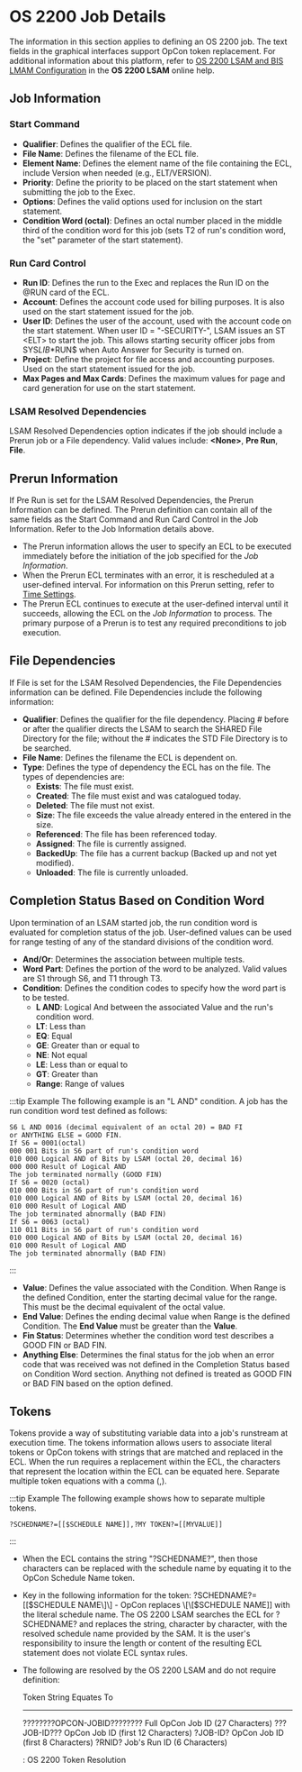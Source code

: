 # OS 2200 Job Details

The information in this section applies to defining an OS 2200 job. The
text fields in the graphical interfaces support
OpCon token replacement. For additional
information about this platform, refer to [OS 2200 LSAM and BIS LMAM Configuration](https://help.smatechnologies.com/opcon/agents/os2200/latest/Files/Agents/OS-2200/Configuration.md)
 in the **OS 2200 LSAM** online help.

## Job Information

### Start Command

- **Qualifier**: Defines the qualifier of the ECL file.
- **File Name**: Defines the filename of the ECL file.
- **Element Name**: Defines the element name of the file containing
    the ECL, include Version when needed (e.g., ELT/VERSION).
- **Priority**: Define the priority to be placed on the start
    statement when submitting the job to the Exec.
- **Options**: Defines the valid options used for inclusion on the
    start statement.
- **Condition Word (octal)**: Defines an octal number placed in the
    middle third of the condition word for this job (sets T2 of run's
    condition word, the "set" parameter of the start statement).

### Run Card Control

- **Run ID**: Defines the run to the Exec and replaces the Run ID on
    the \@RUN card of the ECL.
- **Account**: Defines the account code used for billing purposes. It
    is also used on the start statement issued for the job.
- **User ID**: Defines the user of the account, used with the account
    code on the start statement. When user ID = "-SECURITY-", LSAM
    issues an ST <ELT\> to start the job. This allows starting security
    officer jobs from SYS$LIB$\*RUN$ when Auto Answer for Security is
    turned on.
- **Project**: Define the project for file access and accounting
    purposes. Used on the start statement issued for the job.
- **Max Pages and Max Cards**: Defines the maximum values for page and
    card generation for use on the start statement.

### LSAM Resolved Dependencies

LSAM Resolved Dependencies option indicates if the job should include a
Prerun job or a File dependency. Valid values include: **<None\>**,
**Pre Run**, **File**.

## Prerun Information

If Pre Run is set for the LSAM Resolved Dependencies, the Prerun
Information can be defined. The Prerun definition can contain all of the
same fields as the Start Command and Run Card Control in the Job
Information. Refer to the Job Information details above.

- The Prerun information allows the user to specify an ECL to be
    executed immediately before the initiation of the job specified for
    the *Job Information*.
- When the Prerun ECL terminates with an error, it is rescheduled at a
    user-defined interval. For information on this Prerun setting, refer
    to [Time Settings](../administration/server-options.md#time-settings).
- The Prerun ECL continues to execute at the user-defined interval
    until it succeeds, allowing the ECL on the *Job Information* to
    process. The primary purpose of a Prerun is to test any required
    preconditions to job execution.

## File Dependencies

If File is set for the LSAM Resolved Dependencies, the File Dependencies
information can be defined. File Dependencies include the following
information:

- **Qualifier**: Defines the qualifier for the file dependency.
    Placing \# before or after the qualifier directs the
    LSAM to search the SHARED File Directory for the     file; without the \# indicates the STD File Directory is to be
    searched.
- **File Name**: Defines the filename the ECL is dependent on.
- **Type**: Defines the type of dependency the ECL has on the file.
    The types of dependencies are:
  - **Exists**: The file must exist.
  - **Created**: The file must exist and was catalogued today.
  - **Deleted**: The file must not exist.
  - **Size**: The file exceeds the value already entered in the
        entered in the size.
  - **Referenced**: The file has been referenced today.
  - **Assigned**: The file is currently assigned.
  - **BackedUp**: The file has a current backup (Backed up and not
        yet modified).
  - **Unloaded**: The file is currently unloaded.

## Completion Status Based on Condition Word

Upon termination of an LSAM started job, the run condition word is evaluated for completion status of the job.
User-defined values can be used for range testing of any of the standard
divisions of the condition word.

- **And/Or**: Determines the association between multiple tests.
- **Word Part**: Defines the portion of the word to be analyzed. Valid
    values are S1 through S6, and T1 through T3.
- **Condition**: Defines the condition codes to specify how the word
    part is to be tested.
  - **L AND**: Logical And between the associated Value and the
        run's condition word.
  - **LT**: Less than
  - **EQ**: Equal
  - **GE**: Greater than or equal to
  - **NE**: Not equal
  - **LE**: Less than or equal to
  - **GT**: Greater than
  - **Range**: Range of values

:::tip Example
The following example is an "L AND" condition. A job has the run condition word test defined as follows:

```cobol
S6 L AND 0016 (decimal equivalent of an octal 20) = BAD FI
or ANYTHING ELSE = GOOD FIN.
If S6 = 0001(octal)
000 001 Bits in S6 part of run's condition word
010 000 Logical AND of Bits by LSAM (octal 20, decimal 16)
000 000 Result of Logical AND
The job terminated normally (GOOD FIN)
If S6 = 0020 (octal)
010 000 Bits in S6 part of run's condition word
010 000 Logical AND of Bits by LSAM (octal 20, decimal 16)
010 000 Result of Logical AND
The job terminated abnormally (BAD FIN)
If S6 = 0063 (octal)
110 011 Bits in S6 part of run's condition word
010 000 Logical AND of Bits by LSAM (octal 20, decimal 16)
010 000 Result of Logical AND
The job terminated abnormally (BAD FIN)
```

:::

- **Value**: Defines the value associated with the Condition. When
    Range is the defined Condition, enter the starting decimal value for
    the range. This must be the decimal equivalent of the octal value.
- **End Value**: Defines the ending decimal value when Range is the
    defined Condition. The **End Value** must be greater than the
    **Value**.
- **Fin Status**: Determines whether the condition word test describes
    a GOOD FIN or BAD FIN.
- **Anything Else**: Determines the final status for the job when an
    error code that was received was not defined in the Completion
    Status based on Condition Word section. Anything not defined is
    treated as GOOD FIN or BAD FIN based on the option defined.

## Tokens

Tokens provide a way of substituting variable data into a job's
runstream at execution time. The tokens information allows users to
associate literal tokens or OpCon tokens with
strings that are matched and replaced in the ECL. When the run requires
a replacement within the ECL, the characters that represent the location
within the ECL can be equated here. Separate multiple token equations
with a comma (,).

:::tip Example
The following example shows how to separate multiple tokens.

```cobol
?SCHEDNAME?=[[$SCHEDULE NAME]],?MY TOKEN?=[[MYVALUE]]
```

:::

- When the ECL contains the string "?SCHEDNAME?", then those
    characters can be replaced with the schedule name by equating it to
    the OpCon Schedule Name token.
- Key in the following information for the token:
    ?SCHEDNAME?=\[\[$SCHEDULE NAME\]\] -   OpCon replaces \[\[$SCHEDULE NAME\]\]
    with the literal schedule name. The OS 2200 LSAM searches the ECL
    for ?SCHEDNAME? and replaces the string, character by character,
    with the resolved schedule name provided by the SAM. It is the
    user's responsibility to insure the length or content of the
    resulting ECL statement does not violate ECL syntax rules.
- The following are resolved by the OS 2200 LSAM and do not require
    definition:

  Token String                  Equates To
  ----------------------------- ---------------------------------------------------------------
  ????????OPCON-JOBID????????   Full OpCon Job ID (27 Characters)
  ???JOB-ID???                  OpCon Job ID (first 12 Characters)
  ?JOB-ID?                      OpCon Job ID (first 8 Characters)
  ?RNID?                        Job's Run ID (6 Characters)

  : OS 2200 Token Resolution

